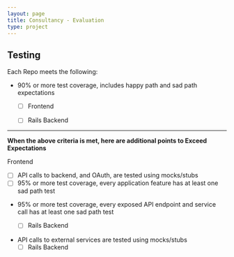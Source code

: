 ```yaml
---
layout: page
title: Consultancy - Evaluation
type: project
---
```


## Testing

Each Repo meets the following:

- 90% or more test coverage, includes happy path and sad path expectations
    - [ ] Frontend
    - [ ] Rails Backend


---

__When the above criteria is met, here are additional points to Exceed Expectations__

Frontend
- [ ] API calls to backend, and OAuth, are tested using mocks/stubs
- [ ] 95% or more test coverage, every application feature has at least one sad path test

- 95% or more test coverage, every exposed API endpoint and service call has at least one sad path test
    - [ ] Rails Backend


- API calls to external services are tested using mocks/stubs
    - [ ] Rails Backend
